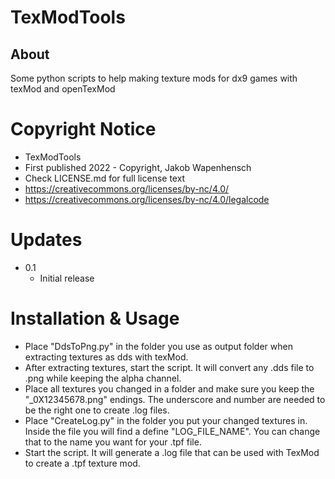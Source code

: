 # TexModTools
## About
Some python scripts to help making texture mods for dx9 games with texMod and openTexMod

# Copyright Notice
 - TexModTools
 - First published 2022 - Copyright, Jakob Wapenhensch
 - Check LICENSE.md for full license text
 - https://creativecommons.org/licenses/by-nc/4.0/
 - https://creativecommons.org/licenses/by-nc/4.0/legalcode
  
# Updates
- 0.1 
  - Initial release


# Installation & Usage
- Place "DdsToPng.py" in the folder you use as output folder when extracting textures as dds with texMod.
- After extracting textures, start the script. It will convert any .dds file to .png while keeping the alpha channel.
- Place all textures you changed in a folder and make sure you keep the "_0X12345678.png" endings. The underscore and number are needed to be the right one to create .log files.
- Place "CreateLog.py" in the folder you put your changed textures in. Inside the file you will find a define "LOG_FILE_NAME". You can change that to the name you want for your .tpf file.
- Start the script. It will generate a .log file that can be used with TexMod to create a .tpf texture mod.
